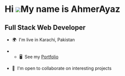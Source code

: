 Hi ![](https://user-images.githubusercontent.com/18350557/176309783-0785949b-9127-417c-8b55-ab5a4333674e.gif)My name is AhmerAyaz
====================================================================================================================================
Full Stack Web Developer
-----------------------
* 🌍  I'm live in Karachi, Pakistan
* * 🖥️  See my [Portfolio](https://github.com/AhmerAyaz1/Profile)
  
* 🤝  I'm open to collaborate on interesting projects
